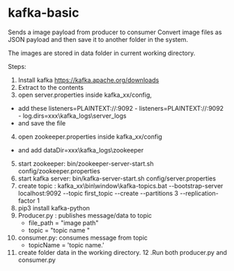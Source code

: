 # kafka-basic
Sends a image payload from producer to consumer
Convert image files as JSON payload and then save it to another folder in the system.

The images are stored in data folder in current working directory.


Steps:
1. Install kafka https://kafka.apache.org/downloads
2. Extract to the contents
3. open server.properties inside kafka_xx/config,
 - add these listeners=PLAINTEXT://:9092
           - listeners=PLAINTEXT://:9092
           - log.dirs=xxx\kafka_logs\server_logs
  - and save the file
4. open zookeeper.properties inside kafka_xx/config
- and add dataDir=xxx\kafka_logs\zookeeper
5. start zookeeper: bin/zookeeper-server-start.sh config/zookeeper.properties
6. start kafka server: bin/kafka-server-start.sh config/server.properties
7. create topic : kafka_xx\bin\window\kafka-topics.bat --bootstrap-server localhost:9092 --topic first_topic --create --partitions 3 --replication-factor 1
8. pip3 install kafka-python
9. Producer.py : publishes message/data to topic
   - file_path = "image path"
   - topic = "topic name "
10. consumer.py: consumes message from topic 
    - topicName = 'topic name.'
11. create folder data in the working directory.
12 .Run both producer.py and consumer.py


  
